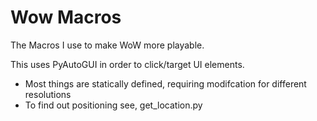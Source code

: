 # Wow Macros
The Macros I use to make WoW more playable.

This uses PyAutoGUI in order to click/target UI elements.
 - Most things are statically defined, requiring modifcation for different resolutions
 - To find out positioning see, get_location.py